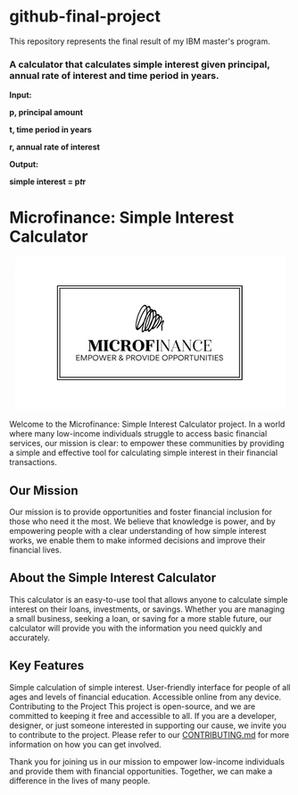 # github-final-project
This repository represents the final result of my IBM master's program.

### A calculator that calculates simple interest given principal, annual rate of interest and time period in years.

**Input:**

  **p, principal amount**
  
  **t, time period in years**
  
  **r, annual rate of interest**
  
**Output:**

  **simple interest = p*t*r**

# Microfinance: Simple Interest Calculator


 <div style="text-align:center">
    <img src="Resources/Microfinances_Logo-transformed (2).png" alt="Texto alternativo de la imagen">
</div>


Welcome to the Microfinance: Simple Interest Calculator project. In a world where many low-income individuals struggle to access basic financial services, our mission is clear: to empower these communities by providing a simple and effective tool for calculating simple interest in their financial transactions.

## Our Mission
Our mission is to provide opportunities and foster financial inclusion for those who need it the most. We believe that knowledge is power, and by empowering people with a clear understanding of how simple interest works, we enable them to make informed decisions and improve their financial lives.

## About the Simple Interest Calculator
This calculator is an easy-to-use tool that allows anyone to calculate simple interest on their loans, investments, or savings. Whether you are managing a small business, seeking a loan, or saving for a more stable future, our calculator will provide you with the information you need quickly and accurately.

## Key Features
Simple calculation of simple interest.
User-friendly interface for people of all ages and levels of financial education.
Accessible online from any device.
Contributing to the Project
This project is open-source, and we are committed to keeping it free and accessible to all. If you are a developer, designer, or just someone interested in supporting our cause, we invite you to contribute to the project. Please refer to our [CONTRIBUTING.md](CONTRIBUTING.md)
 for more information on how you can get involved.

Thank you for joining us in our mission to empower low-income individuals and provide them with financial opportunities. Together, we can make a difference in the lives of many people.


